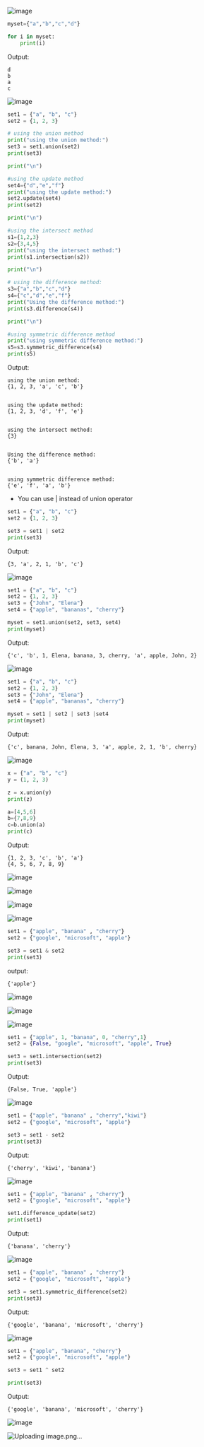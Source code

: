 ![image](https://github.com/user-attachments/assets/4a5d1294-0ddc-4e9f-b311-4a58c1d0b4b9)

```python
myset={"a","b","c","d"}

for i in myset:
	print(i)
```

Output:
```
d
b
a
c
```

![image](https://github.com/user-attachments/assets/d90a9305-7367-462b-a5ba-2ae5dfc9b1ab)

```python
set1 = {"a", "b", "c"}
set2 = {1, 2, 3}

# using the union method
print("using the union method:")
set3 = set1.union(set2)
print(set3)

print("\n")

#using the update method
set4={"d","e","f"}
print("using the update method:")
set2.update(set4)
print(set2)

print("\n")

#using the intersect method
s1={1,2,3}
s2={3,4,5}
print("using the intersect method:")
print(s1.intersection(s2))

print("\n")

# using the difference method:
s3={"a","b","c","d"}
s4={"c","d","e","f"}
print("Using the difference method:")
print(s3.difference(s4))

print("\n")

#using symmetric difference method
print("using symmetric difference method:")
s5=s3.symmetric_difference(s4)
print(s5)
```

Output:
```
using the union method:
{1, 2, 3, 'a', 'c', 'b'}


using the update method:
{1, 2, 3, 'd', 'f', 'e'}


using the intersect method:
{3}


Using the difference method:
{'b', 'a'}


using symmetric difference method:
{'e', 'f', 'a', 'b'}
```

- You can use | instead of union  operator
```python
set1 = {"a", "b", "c"}
set2 = {1, 2, 3}

set3 = set1 | set2
print(set3)
```

Output:
```
{3, 'a', 2, 1, 'b', 'c'}
```

![image](https://github.com/user-attachments/assets/e57a83bb-1ddc-4554-9097-47d05542d87a)

```python
set1 = {"a", "b", "c"}
set2 = {1, 2, 3}
set3 = {"John", "Elena"}
set4 = {"apple", "bananas", "cherry"}

myset = set1.union(set2, set3, set4)
print(myset)
```

Output:
```
{'c', 'b', 1, Elena, banana, 3, cherry, 'a', apple, John, 2}
```

![image](https://github.com/user-attachments/assets/b881ad51-8d44-4e1e-b51f-aa0a8a4a8a7c)

```python
set1 = {"a", "b", "c"}
set2 = {1, 2, 3}
set3 = {"John", "Elena"}
set4 = {"apple", "bananas", "cherry"}

myset = set1 | set2 | set3 |set4
print(myset)
```

Output:
```
{'c', banana, John, Elena, 3, 'a', apple, 2, 1, 'b', cherry}
```

![image](https://github.com/user-attachments/assets/0e235097-4276-437b-86f5-597c1c60cd75)

```python
x = {"a", "b", "c"}
y = (1, 2, 3)

z = x.union(y)
print(z)

a=[4,5,6]
b={7,8,9}
c=b.union(a)
print(c)
```

Output:
```
{1, 2, 3, 'c', 'b', 'a'}
{4, 5, 6, 7, 8, 9}
```

![image](https://github.com/user-attachments/assets/cc403a6e-6c92-45a5-a51c-214e5c34a79b)

![image](https://github.com/user-attachments/assets/c35a9259-1a94-4e0f-ad4e-9d76ca5f57c6)

![image](https://github.com/user-attachments/assets/20e33863-ed92-4ec0-99ec-c73c323ffb77)

![image](https://github.com/user-attachments/assets/5b6361b2-0efd-4327-9398-c7f8e0d6caf0)

```python
set1 = {"apple", "banana" , "cherry"}
set2 = {"google", "microsoft", "apple"}

set3 = set1 & set2
print(set3)
```

output:
```
{'apple'}
```

![image](https://github.com/user-attachments/assets/793db248-0aa0-486c-85aa-1024d7577972)

![image](https://github.com/user-attachments/assets/5c2bcfd6-242e-43f2-89eb-8add3f5df58c)

![image](https://github.com/user-attachments/assets/698e51e1-549d-4718-a8df-b9ea9b0bbb03)

```python
set1 = {"apple", 1, "banana", 0, "cherry",1}
set2 = {False, "google", "microsoft", "apple", True}

set3 = set1.intersection(set2)
print(set3)
```

Output:
```
{False, True, 'apple'}
```

![image](https://github.com/user-attachments/assets/4df357eb-80e9-4c25-bcda-733dc2ec97b7)

```python
set1 = {"apple", "banana" , "cherry","kiwi"}
set2 = {"google", "microsoft", "apple"}

set3 = set1 - set2
print(set3)
```

Output:
```
{'cherry', 'kiwi', 'banana'}
```

![image](https://github.com/user-attachments/assets/74025ac2-cf12-414a-864e-a49112695dc4)

```python
set1 = {"apple", "banana" , "cherry"}
set2 = {"google", "microsoft", "apple"}

set1.difference_update(set2)
print(set1)
```

Output:
```
{'banana', 'cherry'}
```

![image](https://github.com/user-attachments/assets/649b0879-d398-4965-8bc7-4476087bbc75)

```python
set1 = {"apple", "banana" , "cherry"}
set2 = {"google", "microsoft", "apple"}

set3 = set1.symmetric_difference(set2)
print(set3)
```

Output:
```
{'google', 'banana', 'microsoft', 'cherry'}
```

![image](https://github.com/user-attachments/assets/8c419cf9-9cd8-47a7-8a34-27f15748749c)

```python
set1 = {"apple", "banana", "cherry"}
set2 = {"google", "microsoft", "apple"}

set3 = set1 ^ set2

print(set3)
```

Output:
```
{'google', 'banana', 'microsoft', 'cherry'}
```

![image](https://github.com/user-attachments/assets/3acad5eb-5bef-4f4c-83c5-482fcf287083)

![Uploading image.png…]()

